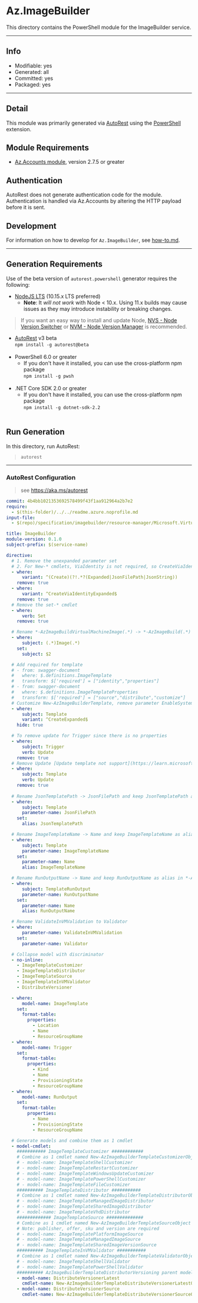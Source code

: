 <!-- region Generated -->
# Az.ImageBuilder
This directory contains the PowerShell module for the ImageBuilder service.

---
## Info
- Modifiable: yes
- Generated: all
- Committed: yes
- Packaged: yes

---
## Detail
This module was primarily generated via [AutoRest](https://github.com/Azure/autorest) using the [PowerShell](https://github.com/Azure/autorest.powershell) extension.

## Module Requirements
- [Az.Accounts module](https://www.powershellgallery.com/packages/Az.Accounts/), version 2.7.5 or greater

## Authentication
AutoRest does not generate authentication code for the module. Authentication is handled via Az.Accounts by altering the HTTP payload before it is sent.

## Development
For information on how to develop for `Az.ImageBuilder`, see [how-to.md](how-to.md).
<!-- endregion -->

---
## Generation Requirements
Use of the beta version of `autorest.powershell` generator requires the following:
- [NodeJS LTS](https://nodejs.org) (10.15.x LTS preferred)
  - **Note**: It *will not work* with Node < 10.x. Using 11.x builds may cause issues as they may introduce instability or breaking changes.
> If you want an easy way to install and update Node, [NVS - Node Version Switcher](../nodejs/installing-via-nvs.md) or [NVM - Node Version Manager](../nodejs/installing-via-nvm.md) is recommended.
- [AutoRest](https://aka.ms/autorest) v3 beta <br>`npm install -g autorest@beta`<br>&nbsp;
- PowerShell 6.0 or greater
  - If you don't have it installed, you can use the cross-platform npm package <br>`npm install -g pwsh`<br>&nbsp;
- .NET Core SDK 2.0 or greater
  - If you don't have it installed, you can use the cross-platform npm package <br>`npm install -g dotnet-sdk-2.2`<br>&nbsp;

## Run Generation
In this directory, run AutoRest:
> `autorest`

---
### AutoRest Configuration
> see https://aka.ms/autorest

``` yaml
commit: 4b4bb1021353692578499f43f1aa912964a2b7e2
require:
  - $(this-folder)/../../readme.azure.noprofile.md
input-file:
  - $(repo)/specification/imagebuilder/resource-manager/Microsoft.VirtualMachineImages/stable/2022-07-01/imagebuilder.json

title: ImageBuilder
module-version: 0.1.0
subject-prefix: $(service-name)

directive:
  # 1. Remove the unexpanded parameter set
  # 2. For New-* cmdlets, ViaIdentity is not required, so CreateViaIdentityExpanded is removed as well
  - where:
      variant: ^(Create)(?!.*?(Expanded|JsonFilePath|JsonString))
    remove: true
  - where:
      variant: ^CreateViaIdentityExpanded$
    remove: true
  # Remove the set-* cmdlet
  - where:
      verb: Set
    remove: true

  # Rename *-AzImageBuildVirtualMachineImage(.*) -> *-AzImageBuild(.*)
  - where:
      subject: (.*)Image(.*)
    set:
      subject: $2

  # Add required for template
  # - from: swagger-document
  #   where: $.definitions.ImageTemplate
  #   transform: $['required'] = ["identity","properties"]
  # - from: swagger-document
  #   where: $.definitions.ImageTemplateProperties
  #   transform: $['required'] = ["source","distribute","customize"]
  # Customize New-AzImageBuilderTemplate, remove parameter EnableSystemAssignedIdentity
  - where:
      subject: Template
      variant: ^CreateExpanded$
    hide: true

  # To remove update for Trigger since there is no properties
  - where:
      subject: Trigger
      verb: Update
    remove: true
  # Remove Update [Update template not support](https://learn.microsoft.com/en-us/azure/virtual-machines/linux/image-builder-troubleshoot#update-or-upgrade-of-image-templates-is-currently-not-supported)
  - where:
      subject: Template
      verb: Update
    remove: true
  
  # Rename JsonTemplatePath -> JsonFilePath and keep JsonTemplatePath as alias in New-AzImageBuildTemplate
  - where:
      subject: Template
      parameter-name: JsonFilePath
    set:
      alias: JsonTemplatePath

  # Rename ImageTemplateName -> Name and keep ImageTemplateName as alias in *-AzImageBuildTemplate
  - where:
      subject: Template
      parameter-name: ImageTemplateName
    set:
      parameter-name: Name
      alias: ImageTemplateName

  # Rename RunOutputName -> Name and keep RunOutputName as alias in *-AzImageBuildTemplateRunOutput
  - where:
      subject: TemplateRunOutput
      parameter-name: RunOutputName
    set:
      parameter-name: Name
      alias: RunOutputName

  # Rename ValidateInVMValidation to Validator 
  - where:
      parameter-name: ValidateInVMValidation
    set:
      parameter-name: Validator

  # Collapse model with discriminator
  - no-inline:
    - ImageTemplateCustomizer
    - ImageTemplateDistributor
    - ImageTemplateSource
    - ImageTemplateInVMValidator
    - DistributeVersioner

  - where:
      model-name: ImageTemplate
    set:
      format-table:
        properties:
          - Location
          - Name
          - ResourceGroupName
  - where:
      model-name: Trigger
    set:
      format-table:
        properties:
          - Kind
          - Name
          - ProvisioningState
          - ResourceGroupName
  - where:
      model-name: RunOutput
    set:
      format-table:
        properties:
          - Name
          - ProvisioningState
          - ResourceGroupName

  # Generate models and combine them as 1 cmdlet
  - model-cmdlet:
    ########### ImageTemplateCustomizer ############
    # Combine as 1 cmdlet named New-AzImageBuilderTemplateCustomizerObject
    # - model-name: ImageTemplateShellCustomizer
    # - model-name: ImageTemplateRestartCustomizer
    # - model-name: ImageTemplateWindowsUpdateCustomizer
    # - model-name: ImageTemplatePowerShellCustomizer
    # - model-name: ImageTemplateFileCustomizer
    ########## ImageTemplateDistributor ###########
    # Combine as 1 cmdlet named New-AzImageBuilderTemplateDistributorObject
    # - model-name: ImageTemplateManagedImageDistributor
    # - model-name: ImageTemplateSharedImageDistributor
    # - model-name: ImageTemplateVhdDistributor
    ############# ImageTemplateSource ##############
    # Combine as 1 cmdlet named New-AzImageBuilderTemplateSourceObject
    # Note: publisher, offer, sku and version are required
    # - model-name: ImageTemplatePlatformImageSource
    # - model-name: ImageTemplateManagedImageSource
    # - model-name: ImageTemplateSharedImageVersionSource
    ########## ImageTemplateInVMValidator ###########
    # Combine as 1 cmdlet named New-AzImageBuilderTemplateValidatorObject
    # - model-name: ImageTemplateShellValidator
    # - model-name: ImageTemplatePowerShellValidator
    ########## AzImageBuilderTemplateDistributorVersioning parent model name: DistributeVersioner ########### 
    - model-name: DistributeVersionerLatest
      cmdlet-name: New-AzImageBuilderTemplateDistributeVersionerLatestObject
    - model-name: DistributeVersionerSource
      cmdlet-name: New-AzImageBuilderTemplateDistributeVersionerSourceObject
```
